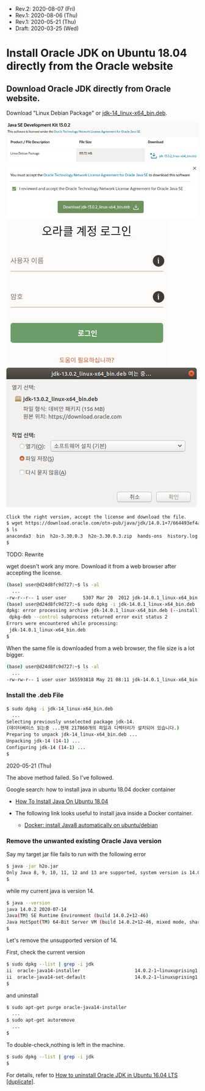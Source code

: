 * Rev.2: 2020-08-07 (Fri)
* Rev.1: 2020-08-06 (Thu)
* Rev.1: 2020-05-21 (Thu)
* Draft: 2020-03-25 (Wed)

# Install Oracle JDK on Ubuntu 18.04 directly from the Oracle website
## Download Oracle JDK directly from Oracle website.

Download "Linux Debian Package" or [jdk-14_linux-x64_bin.deb](https://www.oracle.com/java/technologies/javase-jdk14-downloads.html#license-lightbox). 

<img src="images/java_se_development_kit13_0_2.png">

<img src="images/accept_the_license_and_download_deb_file.png">

<img src="images/oracle_account_login-korean.png">

<img src="images/opening_jdk13_0_2_linux-x64_bin_deb.png">


```bash
Click the right version, accept the license and download the file.
$ wget https://download.oracle.com/otn-pub/java/jdk/14.0.1+7/664493ef4a6946b186ff29eb326336a2/jdk-14.0.1_linux-x64_bin.deb
$ ls
anaconda3  bin  h2o-3.30.0.3  h2o-3.30.0.3.zip  hands-ons  history.log  jdk-14.0.1_linux-x64_bin.deb  projects
$
```

TODO: Rewrite

wget doesn't work any more. Download it from a web browser after accepting the license. 

```bash
(base) user@d24d8fc9d727:~$ ls -al
  ...
-rw-r--r-- 1 user user      5307 Mar 20  2012 jdk-14.0.1_linux-x64_bin.deb
(base) user@d24d8fc9d727:~$ sudo dpkg -i jdk-14.0.1_linux-x64_bin.deb
dpkg: error processing archive jdk-14.0.1_linux-x64_bin.deb (--install):
 dpkg-deb --control subprocess returned error exit status 2
Errors were encountered while processing:
 jdk-14.0.1_linux-x64_bin.deb
$
```

When the same file is downloaded from a web browser, the file size is a lot bigger.

```bash
(base) user@d24d8fc9d727:~$ ls -al
  ...
-rw-rw-r-- 1 user user 165593818 May 21 08:11 jdk-14.0.1_linux-x64_bin.deb

```

### Install the .deb File

```bash
$ sudo dpkg -i jdk-14_linux-x64_bin.deb 
  ...
Selecting previously unselected package jdk-14.
(데이터베이스 읽는중 ...현재 217860개의 파일과 디렉터리가 설치되어 있습니다.)
Preparing to unpack jdk-14_linux-x64_bin.deb ...
Unpacking jdk-14 (14-1) ...
Configuring jdk-14 (14-1) ...
$
```

2020-05-21 (Thu)

The above method failed. So I've followed.

Google search: how to install java in ubuntu 18.04 docker container

* [How To Install Java On Ubuntu 18.04](https://phoenixnap.com/kb/how-to-install-java-ubuntu)

* The following link looks useful to install java inside a Docker container.
  * [Docker: install Java8 automatically on ubuntu/debian](https://newfivefour.com/docker-java8-auto-install.html)

### Remove the unwanted existing Oracle Java version
Say my target jar file fails to run with the following error
```bash
$ java -jar h2o.jar 
Only Java 8, 9, 10, 11, 12 and 13 are supported, system version is 14.0.2
$
```
while my current java is version 14.
```bash
$ java --version
java 14.0.2 2020-07-14
Java(TM) SE Runtime Environment (build 14.0.2+12-46)
Java HotSpot(TM) 64-Bit Server VM (build 14.0.2+12-46, mixed mode, sharing)
$
```
Let's remove the unsupported version of 14.

First, check the current version
```bash
$ sudo dpkg --list | grep -i jdk
ii  oracle-java14-installer                    14.0.2-1~linuxuprising1                          amd64        Oracle Java(TM) Development Kit (JDK) 14
ii  oracle-java14-set-default                  14.0.2-1~linuxuprising1                          amd64        Set Oracle JDK 14 as default Java
$
```
and uninstall 
```bash
$ sudo apt-get purge oracle-java14-installer
  ...
$ sudo apt-get autoremove
  ...
$
```
To double-check,nothing is left in the machine.
```bash
$ sudo dpkg --list | grep -i jdk
$
```
For details, refer to [How to uninstall Oracle JDK in Ubuntu 16.04 LTS [duplicate]](https://askubuntu.com/questions/850729/how-to-uninstall-oracle-jdk-in-ubuntu-16-04-lts). 


